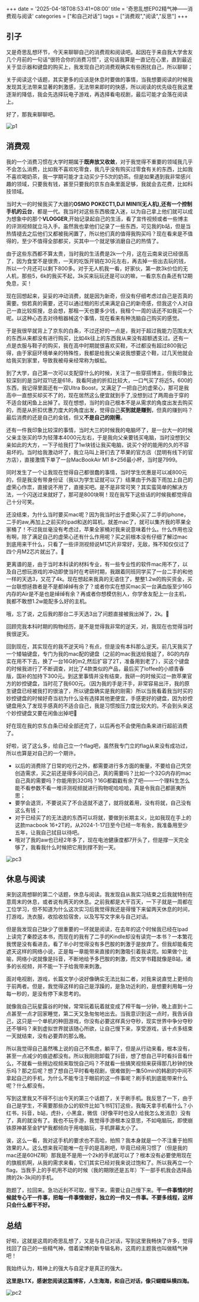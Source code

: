 +++
date = '2025-04-18T08:53:41+08:00'
title = '奇思乱想EP02精气神——消费观与阅读'
categories = ["和自己对话"]
tags = ["消费观","阅读","反思"]
+++

## 引子

又是奇思乱想环节，今天来聊聊自己的消费观和阅读吧。起因在于来自我大学舍友几个月前的一句话“很符合你的消费习惯”，这句话我算是一直记在心里，直到最近关于显示器和键盘的购买上，我发现自己的消费观确实有些困扰自己，所以聊聊；

关于阅读这个话题，其实更多的应该是休息时要做的事情，当我想要阅读的时候我发现其无法带来显著的刺激感，无法带来即时的快感，所以阅读的优先级在我这里逐渐的降低，我会先选择玩电子游戏，再选择看电视剧，最后可能才会落在阅读上。

好了，那我来聊聊吧。

![p1](/img/shu/躺平.webp)

## 消费观

我的一个消费习惯在大学时期属于**既奔放又收敛**，对于我觉得不重要的领域我几乎不会怎么消费，比如我不喜欢吃零食，我几乎没有购买过零食有关的东西，比如我不喜欢喝奶茶，我一学期可能才主动买少于5次的奶茶。但是如果遇到我非常感兴趣的领域，只要我有钱，甚至只要我的京东白条里面足够，我就会去花费，比如科技领域。

当时大一的时候我买了大疆的**OSMO POKECT1,DJI MINI1(无人机),还有一个控制手机的云台**，都是一代。我当时对这些东西极度入迷，以为自己拿上他们就可以成为想象中的那个**VLOGGER**,开始记录起自己的生活，看了宣传视频或者一些博主的评测视频就立马入手。虽然我也拿他们记录了一些东西，可见我的b站，但是当热情褪去之后他们又都被我闲置了，所以他们真的值得我购买吗？现在看来是不值得的，至少不值得全部都买，买其中一个就足够消磨自己的热情了。

由于这些东西都不算太贵，当时我的生活费是2k一个月，这在云南来说已经很高了，因为食堂不是很贵，一天的吃饭开销在30元左右，再去掉一些出去玩的钱，所以一个月还可以剩下800多。对于无人机我一看，好家伙，第一款3k价位的无人机，那些5，6k的我买不起，3k买来玩玩还是可以的嘛，一看京东白条还有12期免息，买！

现在回想起来，妥妥的冲动消费，就是因为新奇，但没有仔细考虑过自己是否真的需要。倘若真的需要，还可以通过租的形式来满足自己的新奇感，但我这个人对自己一直比较抠搜，总会想，那租一天也要多少钱，我租个一周的话还不如我买一个呢。以这种心态去对待租器械这个事情，现在看来有种洗脑自己购买的感觉。

于是我很早就背上了京东的白条，不过还好的一点是，我对于超过我能力范围太大的东西从来都没有进行购买，比如4k往上的东西我从来没有超额透支过。还有一点是衣服与鞋子的购买，我在高中时期就很喜欢买鞋，不过都没有超过800我记得，由于家庭环境单亲的特殊性，我都是给我父亲说我想要这个鞋，过几天他就会给我买到家里，导致我被母亲经常称为蜈蚣。

到了大学，自己第一次可以支配穿什么的时候，关注了一些穿搭博主，但我印象比较深刻的是当时双11还是618，我看阿迪的折扣比较大，一口气买了将近5，600的东西，我记得里面还有一双Ultra Boost，又满足了一把自己的虚荣心，那可是我高中一直想买却买不了的，现在居然这么便宜就到手了,没想到过了两周由于穿的不适合就闲鱼上出掉了。现在想想，当时的自己根本不是从需求的角度出发去购买的，而是从折扣优惠力度大的角度出发，觉得自己**买到就是赚到**，但真的赚到吗？最后消费的还是自己的金钱，但又**不是自己的刚需**。

还有一件我印象比较深的事情，当时大三的时候我的电脑坏了，是一台大一的时候父亲主张买的华为轻薄本4000元左右，于是我向父亲要钱买电脑，当时没想到父亲如此的大方，一下子给我打了1w块钱让我买电脑，说买个好的能用的久的不容易坏的。当时给我激动坏了，我立马叫上哥们去了苹果的官方店（昆明有线下的官方店），直接激情下单了一台MacBookAir M1 8+256最小杯，当时是7999。

同时发生了一个让我现在觉得自己都很蠢的事情，当时学生优惠是可以减800元的，但是我没有带身份证（我以为学生证就可以了）结果由于外面下雨加上自己的虚荣心作祟，直接说不用了，直接买吧。是不是非常可笑？其实蛮简单的解决方法，一个闪送过来就好了，那可是800块啊！现在我写下这些话的时候我都觉得自己十分可笑。

还没结束，为什么当时要买mac呢？因为我当时出于虚荣心买了二手的iphone，二手的aw,再加上之前买的ipad和送的耳机，就差mac了，就可以集齐我的苹果全家桶了！不过我丝毫没有考虑过，苹果全家桶对我来说意味着什么。什么作用也没有啊，除了满足自己的虚荣心还有什么作用呢？买之前根本没有仔细了解过mac到底用来干什么，只看了一些评测视频说M1芯片非常好，无敌，殊不知仅仅过了四个月M2芯片就出了。🤣

更离谱的是，由于当时本科读的材料专业，有一些专业性的软件mac用不了，以及自己想玩游戏的冲动即使当时在考研时期，我跟着同班同学买了一台二手的和他一样的天选3，又花了4k。现在想起来我真的无语住了，整整1.2w的购买资金，买一台联想拯救者是不是都绰绰有余了？或者你实在想买mac买一台满血版至少16G内存的Air是不是也是绰绰有余？再或者你想模仿别人，你学舍友配上一台主机，我都不敢想1.2w能配多么好的主机。

哦，忘了说，之后我的那台二手天选3出了问题直接被我出掉了，2k。🤣

回顾完我本科时期的购物经历，是不是觉得我非常的逆天，对，我现在也觉得当时我很逆天。

回到现在，其实现在的我不逆天吗？有点，但是没有本科那么逆天。前几天我买了一个矮轴键盘，专门为我的mac配的键盘（之前的mac我送给我姐了，8G的内存实在用不下去，换了一台16G的m2,然后扩容了2T，准备用到老了），买这个键盘的时候我进行了不断调查，对比了4款类似的产品，最后买了loffee的小顺青春版，国补的加持下300元。到这里事情并没有结束，我研一的时候买过一款苹果官方的妙控键盘，当时花了我600元。（因为我的手是汗手，非常容易出汗，我的原生键盘已经被我打的很油了，所以键盘确实是我的刚需）所以当我看着我当时买的妙控键盘的时候好奇当初为什么没有选择其他更便宜，手感更好的键盘，因为妙控键盘用久了发现手感真的不适合自己，我是习惯按压力度比较大的。不会到头来这个妙控键盘又要在闲鱼出掉吧🤣

好在现在我的京东白条已经全部还完了，以后再也不会使用白条来进行超前消费了。

好啦，说了这么多，给自己立一个flag吧，虽然我专门立的flag从来没有成功过，所以也算是对自己的一个期许。

- 以后的消费除了日常的吃行之外，都需要进行多方面的衡量，不要给自己凭空创造需求，买之前还是得多问问自己，真的需要吗？比如一个32G内存的mac自己真的需要吗？你能用到32G吗？16G都戳戳有余了吧——一个理科生怎么能不看参数不看一堆评测视频就进行购物呢哈哈哈，真是令我自己都匪夷所思；
- 要学会退货，不要说买了不合适就不退了，就将就着用，没有将就，自己没有这么有钱；
- 对于已经买了的无法退的东西可以将就，要做到长期主义，比如我现在手上的这款macbook 16+2T的，从2024-1-17日至今已经一年有余，我准备用至少五年，让我自己拭目以待吧。
- 哦对了我的aw也已经2年多了，现在电池健康度都7开头了，但是撑一天完全够了，我看我什么时候把它用到撑不到一天。

![pc3](/img/ys/捂嘴憋笑.webp)

## 休息与阅读

来到这周想聊的第二个话题，休息与阅读。我发现自从我实习结束之后我就特别在意周末的休息，或者说有两天的休息。之前我都是大干百天，一下子就是一周都在工位学习，但不知道为什么这次实习后我觉得我还是得慢下来留两天休息的时间，打游戏，洗衣服，收拾收拾宿舍，以及写写文字来与自己对话。

但是我发现自己缺少了很重要的一环就是阅读，在去年的这个时候我已经在Ipad上读完了秦腔这本书，而现在的我有了二手的Kindle却没有读完一本书？一本繁花我愣是没有看进去，看了半小时觉得没有多巴胺的刺激于是放弃了。但我却能看完遮天这样的网络小说，正是每一章能带来直接的刺激吸引着我读完。如果做个比喻，网络小说就像是抖音，不断地给予多巴胺的刺激，而文学书籍就像是B站，诸多的长视频，并不能一下子给我带来刺激。

面对电视剧，游戏，长篇文学小说好像确实无法比拟二者，对我来说直觉上更倾向于前两者。但是，我觉得这样的自己是浮躁的，是急功近利的，是想要利用每一分每一秒的，是没有停下来思考的。

就像我自己玩星露谷的时候，常常玩着玩着就变成了榨干每一分钟，晚上直到十二点甚至一点才回家睡觉，第二天又急匆匆地出去。当我意识到这一点时，我告诉自己，这只是一个单机的种田游戏，你没有必要这样真分夺秒，现实世界中争分夺秒还不够吗？来到虚拟世界就该随心所欲，让自己慢下来，享受游戏，该十点多结束一天就结束，没有必要弄的那么晚。

所以我觉得自己虽然嘴上说的自己不焦虑，躺平了，但是从行动来看，根本没有，甚至一点减少的痕迹都没有。所以我刚刚卸载了抖音，想了想自己平时看抖音看什么，不就看一些擦边视频来取悦自己吗？不就看一些搞笑视频来获得那几秒钟的快乐吗？那之后呢？想了想自己平时看电视剧，很难做到一集50min的韩剧的中间不拿起自己的手机，为什么不能专注于眼前的这一件事呢？刷手机到底能带来什么呢？什么都没有。

写到这里我又不得不引出今天的第三个话题了，关于刷手机。我反思了一下，由于自己是学生，不需要那些办公的软件比如飞书钉钉这些，我每天拿手机看什么？小红书，抖音，b站，虎扑，小黑盒，微信（好像平时也没人给我怎么发消息）没有了，真的就没有了。我也不玩手游，我觉得手游根本没意思，不如电脑玩，即使崩铁原神甚至金铲铲我都倾向于用电脑玩，手机屏幕太小了。

诶，这么一看，我对这手机的要求也不高哈，拍照？我本身就是一个不注重于拍照效果的人。这么想来我可能唯一在乎的是高刷吧，毕竟已经用习惯了（但是我的mac还是60HZ啊）那我是不是用一个2k的手机就可以了？根本没有必要使用现在的旗舰机啊，从我的需求来看，它们其实已经对我来说过饱和了。所以我再立一个flag，当我手上的手机用不动的时候（我的期限还是五年）下一部手机我会选择品牌的2k-3k间的手机。

跑题了，拉回来。急功近利不可取，慢下来，需要让自己慢下来。**干一件事情的时候就专心干一件事，把每一件事情做好，独立的一件又一件事。不要多线程，这样只会什么都干不好。**

## 总结

好啦，这就是这周的奇思乱想了，又是与自己对话，写到这里我畅快了许多，觉得找回了自己的一些精气神，借着梁博的新专辑名称，这周的主题我也叫做精气神吧！

我始终认为，精神上的强大与自足才是真正的强大。

**这里是LTX，感谢您阅读这篇博客，人生海海，和自己对话，像只蝴蝶纵横四海。**

![pc2](/img/jb/coffe.webp)
